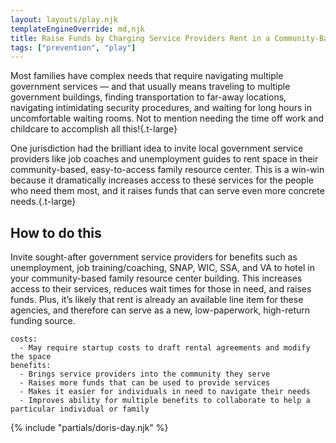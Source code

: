 ```yaml
---
layout: layouts/play.njk
templateEngineOverride: md,njk
title: Raise Funds by Charging Service Providers Rent in a Community-Based Location
tags: ["prevention", "play"]
---
```


Most families have complex needs that require navigating multiple government services — and that usually means traveling to multiple government buildings, finding transportation to far-away locations, navigating intimidating security procedures, and waiting for long hours in uncomfortable waiting rooms. Not to mention needing the time off work and childcare to accomplish all this!{.t-large}
      
One jurisdiction had the brilliant idea to invite local government service providers like job coaches and unemployment guides to rent space in their community-based, easy-to-access family resource center. This is a win-win because it dramatically increases access to these services for the people who need them most, and it raises funds that can serve even more concrete needs.{.t-large}

## How to do this

Invite sought-after government service providers for benefits such as unemployment, job training/coaching, SNAP, WIC, SSA, and VA to hotel in your community-based family resource center building. This increases access to their services, reduces wait times for those in need, and raises funds. Plus, it’s likely that rent is already an available line item for these agencies, and therefore can serve as a new, low-paperwork, high-return funding source.

    costs:
      - May require startup costs to draft rental agreements and modify the space
    benefits:
      - Brings service providers into the community they serve
      - Raises more funds that can be used to provide services
      - Makes it easier for individuals in need to navigate their needs
      - Improves ability for multiple benefits to collaborate to help a particular individual or family

{% include "partials/doris-day.njk" %}